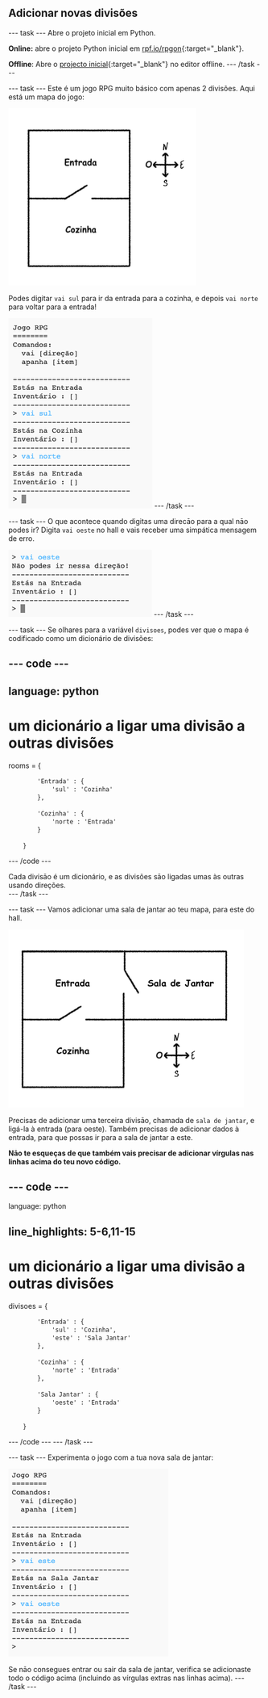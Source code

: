 ## Adicionar novas divisões

\--- task \--- Abre o projeto inicial em Python.

**Online:** abre o projeto Python inicial em [rpf.io/rpgon](http://rpf.io/rpgon){:target="_blank"}.

**Offline**: Abre o [projecto inicial](http://rpf.io/p/en/rpg-go){:target="_blank"} no editor offline. \--- /task \---

\--- task \--- Este é um jogo RPG muito básico com apenas 2 divisões. Aqui está um mapa do jogo:

![captura de ecrã](images/rpg-map1.png)

Podes digitar `vai sul` para ir da entrada para a cozinha, e depois `vai norte` para voltar para a entrada!

![captura de ecrã](images/rpg-controls.png) \--- /task \---

\--- task \--- O que acontece quando digitas uma direcāo para a qual nāo podes ir? Digita `vai oeste` no hall e vais receber uma simpática mensagem de erro.

![captura de ecrã](images/rpg-error.png) \--- /task \---

\--- task \--- Se olhares para a variável `divisoes`, podes ver que o mapa é codificado como um dicionário de divisões:

## \--- code \---

## language: python

# um dicionário a ligar uma divisāo a outras divisões

rooms = {

            'Entrada' : {
                'sul' : 'Cozinha'
            },
    
            'Cozinha' : {
                'norte : 'Entrada'
            }
    
        }
    

\--- /code \---

Cada divisāo é um dicionário, e as divisões sāo ligadas umas às outras usando direções.  
\--- /task \---

\--- task \--- Vamos adicionar uma sala de jantar ao teu mapa, para este do hall.

![captura de ecrã](images/rpg-dining.png)

Precisas de adicionar uma terceira divisāo, chamada de `sala de jantar`, e ligá-la à entrada (para oeste). Também precisas de adicionar dados à entrada, para que possas ir para a sala de jantar a este.

**Nāo te esqueças de que também vais precisar de adicionar vírgulas nas linhas acima do teu novo código.**

## \--- code \---

language: python

## line_highlights: 5-6,11-15

# um dicionário a ligar uma divisāo a outras divisões

divisoes = {

            'Entrada' : {
                'sul' : 'Cozinha',
                'este' : 'Sala Jantar'
            },
    
            'Cozinha' : {
                'norte' : 'Entrada'
            },
    
            'Sala Jantar' : {
                'oeste' : 'Entrada'
            }
    
        }
    

\--- /code \--- \--- /task \---

\--- task \--- Experimenta o jogo com a tua nova sala de jantar:

![captura de ecrã](images/rpg-dining-test.png)

Se nāo consegues entrar ou sair da sala de jantar, verifica se adicionaste todo o código acima (incluindo as vírgulas extras nas linhas acima). \--- /task \---